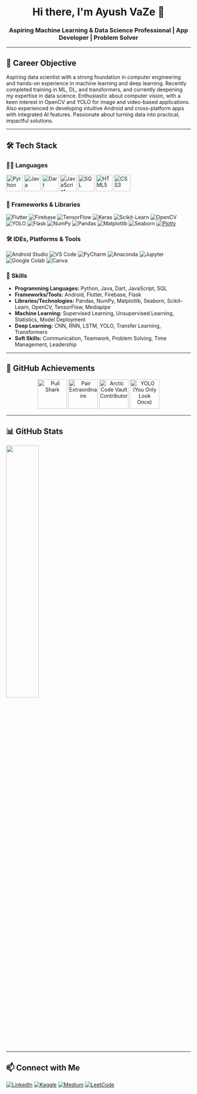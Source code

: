 <h1 align="center">Hi there, I'm Ayush VaZe 👋</h1>  
<h3 align="center">Aspiring Machine Learning & Data Science Professional | App Developer | Problem Solver</h3>      
           
---         
## 🎯 Career Objective      
 
Aspiring data scientist with a strong foundation in computer engineering and hands-on experience in machine learning and deep learning. Recently completed training in ML, DL, and transformers, and currently deepening my expertise in data science. Enthusiastic about computer vision, with a keen interest in OpenCV and YOLO for image and video-based applications. Also experienced in developing intuitive Android and cross-platform apps with integrated AI features. Passionate about turning data into practical, impactful solutions.
 
---   
  
## 🛠 Tech Stack  
 
### 👨‍💻 Languages

<p align="left">
  <img src="https://cdn.jsdelivr.net/gh/devicons/devicon/icons/python/python-original.svg" alt="Python" width="45" height="45"/>
  <img src="https://cdn.jsdelivr.net/gh/devicons/devicon/icons/java/java-original.svg" alt="Java" width="45" height="45"/>
  <img src="https://cdn.jsdelivr.net/gh/devicons/devicon/icons/dart/dart-original.svg" alt="Dart" width="45" height="45"/>
  <img src="https://cdn.jsdelivr.net/gh/devicons/devicon/icons/javascript/javascript-original.svg" alt="JavaScript" width="45" height="45"/>
  <img src="https://cdn.jsdelivr.net/gh/devicons/devicon/icons/postgresql/postgresql-original.svg" alt="SQL" width="45" height="45"/>
  <img src="https://cdn.jsdelivr.net/gh/devicons/devicon/icons/html5/html5-original.svg" alt="HTML5" width="45" height="45"/>
  <img src="https://cdn.jsdelivr.net/gh/devicons/devicon/icons/css3/css3-original.svg" alt="CSS3" width="45" height="45"/>
</p>


### 🧩 Frameworks & Libraries  
![Flutter](https://img.shields.io/badge/Flutter-02569B?style=for-the-badge&logo=flutter&logoColor=white)  ![Firebase](https://img.shields.io/badge/Firebase-FFCA28?style=for-the-badge&logo=firebase&logoColor=black)  ![TensorFlow](https://img.shields.io/badge/TensorFlow-FF6F00?style=for-the-badge&logo=tensorflow&logoColor=white)  ![Keras](https://img.shields.io/badge/Keras-D00000?style=for-the-badge&logo=keras&logoColor=white)  ![Scikit-Learn](https://img.shields.io/badge/Scikit--Learn-F7931E?style=for-the-badge&logo=scikit-learn&logoColor=white)  ![OpenCV](https://img.shields.io/badge/OpenCV-5C3EE8?style=for-the-badge&logo=opencv&logoColor=white)  ![YOLO](https://img.shields.io/badge/YOLO-FFDD00?style=for-the-badge&logo=github&logoColor=black)  ![Flask](https://img.shields.io/badge/Flask-000000?style=for-the-badge&logo=flask&logoColor=white)  ![NumPy](https://img.shields.io/badge/NumPy-013243?style=for-the-badge&logo=numpy&logoColor=white)  ![Pandas](https://img.shields.io/badge/Pandas-150458?style=for-the-badge&logo=pandas&logoColor=white)  ![Matplotlib](https://img.shields.io/badge/Matplotlib-008C93?style=for-the-badge&logo=matplotlib&logoColor=white)  ![Seaborn](https://img.shields.io/badge/Seaborn-9E5C5B?style=for-the-badge&logo=seaborn&logoColor=white)  [![Plotly](https://img.shields.io/badge/Plotly-3F4F75?style=for-the-badge&logo=plotly&logoColor=white)](https://plotly.com)


### 🛠 IDEs, Platforms & Tools  
![Android Studio](https://img.shields.io/badge/Android%20Studio-3DDC84?style=for-the-badge&logo=android-studio&logoColor=white)  ![VS Code](https://img.shields.io/badge/VS%20Code-007ACC?style=for-the-badge&logo=visual-studio-code&logoColor=white)  ![PyCharm](https://img.shields.io/badge/PyCharm-000000?style=for-the-badge&logo=pycharm&logoColor=white)  ![Anaconda](https://img.shields.io/badge/Anaconda-44A833?style=for-the-badge&logo=anaconda&logoColor=white)  ![Jupyter](https://img.shields.io/badge/Jupyter-F37626?style=for-the-badge&logo=jupyter&logoColor=white)  ![Google Colab](https://img.shields.io/badge/Google%20Colab-F9AB00?style=for-the-badge&logo=google-colab&logoColor=white)  ![Canva](https://img.shields.io/badge/Canva-00C4CC?style=for-the-badge&logo=canva&logoColor=white)  



### 📜 Skills
- **Programming Languages:** Python, Java, Dart, JavaScript, SQL  
- **Frameworks/Tools:** Android, Flutter, Firebase, Flask  
- **Libraries/Technologies:** Pandas, NumPy, Matplotlib, Seaborn, Scikit-Learn, OpenCV, TensorFlow, Mediapipe 
- **Machine Learning:** Supervised Learning, Unsupervised Learning, Statistics, Model Deployment  
- **Deep Learning:** CNN, RNN, LSTM, YOLO, Transfer Learning, Transformers
- **Soft Skills:** Communication, Teamwork, Problem Solving, Time Management, Leadership  

---

## 🏅 GitHub Achievements 

<p align="center">
  <img src="https://github.githubassets.com/images/modules/profile/achievements/pull-shark-default.png" width="80" title="Pull Shark">
  <img src="https://github.githubassets.com/images/modules/profile/achievements/pair-extraordinaire-default.png" width="80" title="Pair Extraordinaire">
  <img src="https://github.githubassets.com/images/modules/profile/achievements/arctic-code-vault-contributor-default.png" width="80" title="Arctic Code Vault Contributor">
  <img src="https://github.githubassets.com/images/modules/profile/achievements/yolo-default.png" width="80" title="YOLO (You Only Look Once)">
</p> 
 
--- 

## 📊 GitHub Stats 

<img src="https://github-readme-streak-stats.herokuapp.com?user=AyushVaZe67&theme=radical&hide_border=true&border_radius=8" width="42%"> 

---

## 📫 Connect with Me  
[![LinkedIn](https://img.shields.io/badge/LinkedIn-0A66C2?style=for-the-badge&logo=linkedin&logoColor=white)](https://www.linkedin.com/in/ayush-vaze-486694280/)  [![Kaggle](https://img.shields.io/badge/Kaggle-20BEFF?style=for-the-badge&logo=kaggle&logoColor=white)](https://www.kaggle.com/ayushvaze67)  [![Medium](https://img.shields.io/badge/Medium-00ab6c?style=for-the-badge&logo=medium&logoColor=white)](https://medium.com/@ayushvaze2003)  [![LeetCode](https://img.shields.io/badge/LeetCode-FFA116?style=for-the-badge&logo=leetcode&logoColor=black)](https://leetcode.com/u/Lw4NvhZnOj/)

